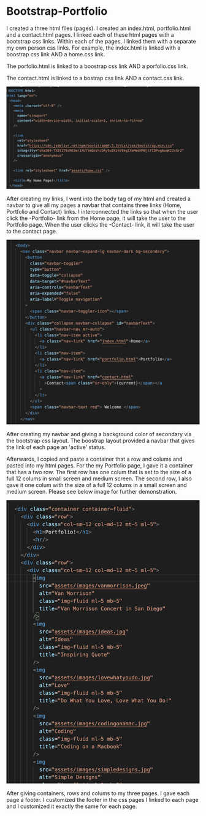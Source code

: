 # Bootstrap-Portfolio

I created a three html files (pages). I created an index.html, portfolio.html and a contact.html pages. I linked each of these html pages with a bootstrap css links. Within each of the pages, I linked them with a separate my own person css links. For example, the index.html is linked with a boostrap css link AND a home.css link. 

The porfolio.html is linked to a boostrap css link AND a porfolio.css link. 

The contact.html is linked to a bostrap css link AND a contact.css link.

<img src="assets/images/links.png" alt="links">


After creating my links, I went into the body tag of my html and created a navbar to give all my pages a navbar that contains three links (Home, Portfolio and Contact) links. I interconnected the links so that when the user click the -Portfolio- link from the Home page, it will take the user to the Portfolio page. When the user clicks the -Contact- link, it will take the user to the contact page. 

<img src="assets/images/Navbarimage.png" alt="">

After creating my navbar and giving a background color of secondary via the bootstrap css layout. The boostrap layout provided a navbar that gives the link of each page an 'active' status. 

Afterwards, I copied and paste a container that a row and colums and pasted into my html pages. For the my Portfolio page, I gave it a container that has a two row. The first row has one colum that is set to the size of a full 12 colums in small screen and medium screen. The second row, I also gave it one colum with the size of a full 12 colums in a small screen and medium screen. Please see below image for further demonstration.

<img src="assets/images/containerimage.png" alt="">


After giving containers, rows and colums to my three pages. I gave each page a footer. I customized the footer in the css pages I linked to each page and I customized it exactly the same for each page. 

